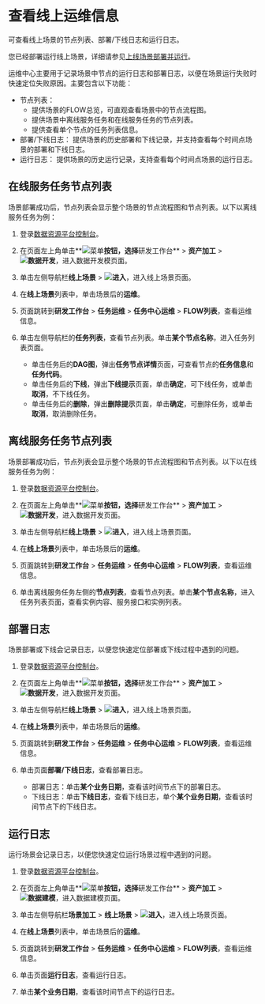 # 查看线上运维信息

可查看线上场景的节点列表、部署/下线日志和运行日志。

您已经部署运行线上场景，详细请参见[上线场景部署并运行]()。

运维中心主要用于记录场景中节点的运行日志和部署日志，以便在场景运行失败时快速定位失败原因。主要包含以下功能：

-   节点列表：
    -   提供场景的FLOW总览，可直观查看场景中的节点流程图。
    -   提供场景中离线服务任务和在线服务任务的节点列表。
    -   提供查看单个节点的任务列表信息。
-   部署/下线日志： 提供场景的历史部署和下线记录，并支持查看每个时间点场景的部署和下线日志。
-   运行日志： 提供场景的历史运行记录，支持查看每个时间点场景的运行日志。

## 在线服务任务节点列表

场景部署成功后，节点列表会显示整个场景的节点流程图和节点列表。以下以离线服务任务为例：

1.  登录[数据资源平台控制台](https://dataq.console.aliyun.com)。

2.  在页面左上角单击**![菜单](https://static-aliyun-doc.oss-accelerate.aliyuncs.com/assets/img/zh-CN/6504337061/p188771.png)**按钮，选择**研发工作台** \> **资产加工** \> **![数据开发](https://static-aliyun-doc.oss-accelerate.aliyuncs.com/assets/img/zh-CN/2524223261/p282097.png)**，进入数据开发模页面。

3.  单击左侧导航栏**线上场景** \> **![进入](https://static-aliyun-doc.oss-accelerate.aliyuncs.com/assets/img/zh-CN/6504337061/p188815.png)**，进入线上场景页面。

4.  在**线上场景**列表中，单击场景后的**运维**。

5.  页面跳转到**研发工作台** \> **任务运维** \> **任务中心运维** \> **FLOW列表**，查看运维信息。

6.  单击左侧导航栏的**任务列表**，查看节点列表。单击**某个节点名称**，进入任务列表页面。

    -   单击任务后的**DAG图**，弹出**任务节点详情**页面，可查看节点的**任务信息**和**任务代码**。
    -   单击任务后的**下线**，弹出**下线提示**页面，单击**确定**，可下线任务，或单击**取消**，不下线任务。
    -   单击任务后的**删除**，弹出**删除提示**页面，单击**确定**，可删除任务，或单击**取消**，取消删除任务。

## 离线服务任务节点列表

场景部署成功后，节点列表会显示整个场景的节点流程图和节点列表。以下以在线服务任务为例：

1.  登录[数据资源平台控制台](https://dataq.console.aliyun.com)。

2.  在页面左上角单击**![菜单](https://static-aliyun-doc.oss-accelerate.aliyuncs.com/assets/img/zh-CN/6504337061/p188771.png)**按钮，选择**研发工作台** \> **资产加工** \> **![数据开发](https://static-aliyun-doc.oss-accelerate.aliyuncs.com/assets/img/zh-CN/2524223261/p282097.png)**，进入数据开发页面。

3.  单击左侧导航栏**线上场景** \> **![进入](https://static-aliyun-doc.oss-accelerate.aliyuncs.com/assets/img/zh-CN/6504337061/p188815.png)**，进入线上场景页面。

4.  在**线上场景**列表中，单击场景后的**运维**。

5.  页面跳转到**研发工作台** \> **任务运维** \> **任务中心运维** \> **FLOW列表**，查看运维信息。

6.  单击离线服务任务左侧的**节点列表**，查看节点列表。单击**某个节点名称**，进入任务列表页面，查看实例内容、服务接口和实例列表。


## 部署日志

场景部署或下线会记录日志，以便您快速定位部署或下线过程中遇到的问题。

1.  登录[数据资源平台控制台](https://dataq.console.aliyun.com)。

2.  在页面左上角单击**![菜单](https://static-aliyun-doc.oss-accelerate.aliyuncs.com/assets/img/zh-CN/6504337061/p188771.png)**按钮，选择**研发工作台** \> **资产加工** \> **![数据开发](https://static-aliyun-doc.oss-accelerate.aliyuncs.com/assets/img/zh-CN/2524223261/p282097.png)**，进入数据开发页面。

3.  单击左侧导航栏**线上场景** \> **![进入](https://static-aliyun-doc.oss-accelerate.aliyuncs.com/assets/img/zh-CN/6504337061/p188815.png)**，进入线上场景页面。

4.  在**线上场景**列表中，单击场景后的**运维**。

5.  页面跳转到**研发工作台** \> **任务运维** \> **任务中心运维** \> **FLOW列表**，查看运维信息。

6.  单击页面**部署/下线日志**，查看部署日志。

    -   部署日志：单击**某个业务日期**，查看该时间节点下的部署日志。
    -   下线日志：单击**下线日志**，查看下线日志，单个**某个业务日期**，查看该时间节点下的下线日志。

## 运行日志

运行场景会记录日志，以便您快速定位运行场景过程中遇到的问题。

1.  登录[数据资源平台控制台](https://dataq.console.aliyun.com)。

2.  在页面左上角单击**![菜单](https://static-aliyun-doc.oss-accelerate.aliyuncs.com/assets/img/zh-CN/6504337061/p188771.png)**按钮，选择**研发工作台** \> **资产加工** \> **![数据建模](https://static-aliyun-doc.oss-accelerate.aliyuncs.com/assets/img/zh-CN/7366900161/p208211.png)**，进入数据建模页面。

3.  单击左侧导航栏**场景加工** \> **线上场景** \> **![进入](https://static-aliyun-doc.oss-accelerate.aliyuncs.com/assets/img/zh-CN/6504337061/p188815.png)**，进入线上场景页面。

4.  在**线上场景**列表中，单击场景后的**运维**。

5.  页面跳转到**研发工作台** \> **任务运维** \> **任务中心运维** \> **FLOW列表**，查看运维信息。

6.  单击页面**运行日志**，查看运行日志。

7.  单击**某个业务日期**，查看该时间节点下的运行日志。


